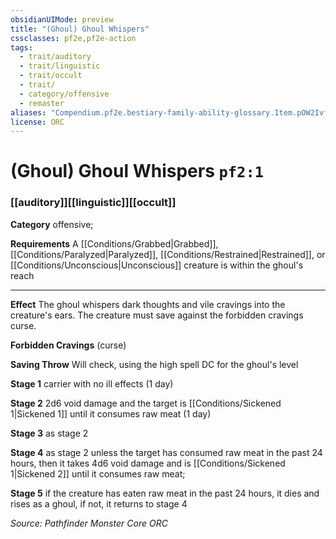 ```yaml
---
obsidianUIMode: preview
title: "(Ghoul) Ghoul Whispers"
cssclasses: pf2e,pf2e-action
tags:
  - trait/auditory
  - trait/linguistic
  - trait/occult
  - trait/
  - category/offensive
  - remaster
aliases: "Compendium.pf2e.bestiary-family-ability-glossary.Item.pOW2IvfVusdmD5v5"
license: ORC
---
```

# (Ghoul) Ghoul Whispers `pf2:1`

### [[auditory]][[linguistic]][[occult]]

**Category** offensive; 




**Requirements** A [[Conditions/Grabbed|Grabbed]], [[Conditions/Paralyzed|Paralyzed]], [[Conditions/Restrained|Restrained]], or [[Conditions/Unconscious|Unconscious]] creature is within the ghoul's reach

* * *

**Effect** The ghoul whispers dark thoughts and vile cravings into the creature's ears. The creature must save against the forbidden cravings curse.

**Forbidden Cravings** (curse)

**Saving Throw** Will check, using the high spell DC for the ghoul's level

**Stage 1** carrier with no ill effects (1 day)

**Stage 2** 2d6 void damage and the target is [[Conditions/Sickened 1|Sickened 1]] until it consumes raw meat (1 day)

**Stage 3** as stage 2

**Stage 4** as stage 2 unless the target has consumed raw meat in the past 24 hours, then it takes 4d6 void damage and is [[Conditions/Sickened 1|Sickened 2]] until it consumes raw meat;

**Stage 5** if the creature has eaten raw meat in the past 24 hours, it dies and rises as a ghoul, if not, it returns to stage 4

*Source: Pathfinder Monster Core*
*ORC*